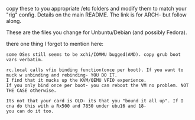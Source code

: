 copy these to you appropriate /etc folders and modify them to match your "rig" config.
Details on the main README. The link is for ARCH- but follow along.

These are the files you change for Unbuntu/Debian (and possibly Fedora).

there one thing I forgot to mention here:

	some OSes still seems to be xchi/IOMMU bugged(AMD). copy grub boot vars verbatim.
	
	rc.local calls vfio binding function(once per boot). If you want to muck w unbinding and rebinding- YOU DO IT.
	I find that it mucks up the KVM/QEMU VFIO experience.
	If you only bind once per boot- you can reboot the VM no problem. NOT THE CASE otherwise.

	Its not that your card is OLD- its that you "bound it all up". If I cna do this with a Rx500 and 7850 under ubu16 and 18-
	you can do it too.
